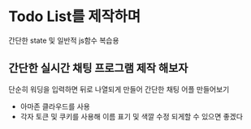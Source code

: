 # Todo List를 제작하며

간단한 state 및 일반적 js함수 복습용

## 간단한 실시간 채팅 프로그램 제작 해보자

단순히 워딩을 입력하면 뒤로 나열되게 만들어 간단한 채팅 어플 만들어보기
 - 아마존 클라우드를 사용
 - 각자 토큰 및 쿠키를 사용해 이름 표기 및 색깔 수정 되게할 수 있으면 좋겠다
